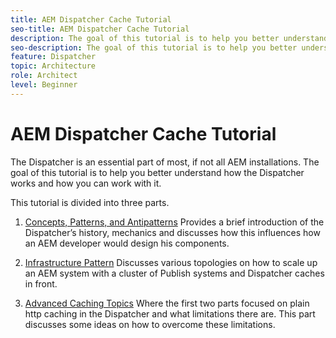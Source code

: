 ```yaml
---
title: AEM Dispatcher Cache Tutorial
seo-title: AEM Dispatcher Cache Tutorial
description: The goal of this tutorial is to help you better understand how the Dispatcher works and how you can work with it.
seo-description: The goal of this tutorial is to help you better understand how the Dispatcher works and how you can work with it.
feature: Dispatcher
topic: Architecture
role: Architect
level: Beginner
---
```


# AEM Dispatcher Cache Tutorial

The Dispatcher is an essential part of most, if not all AEM installations. The goal of this tutorial is to help you better understand how the Dispatcher works and how you can work with it.

This tutorial is divided into three parts.

1. [Concepts, Patterns, and Antipatterns](chapter-1.md)
    Provides a brief introduction of the Dispatcher’s history, mechanics and discusses how this influences how an AEM developer would design his components.

1. [Infrastructure Pattern](chapter-2.md)
    Discusses various topologies on how to scale up an AEM system with a cluster of Publish systems and Dispatcher caches in front.

1. [Advanced Caching Topics](chapter-3.md)
    Where the first two parts focused on plain http caching in the Dispatcher and what limitations there are. This part discusses some ideas on how to overcome these limitations.
